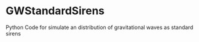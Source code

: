 # GWStandardSirens
Python Code for simulate an distribution of gravitational waves as standard sirens
